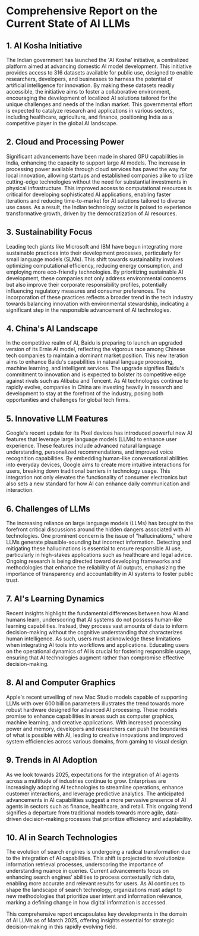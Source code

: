 # Comprehensive Report on the Current State of AI LLMs 

## 1. AI Kosha Initiative
The Indian government has launched the 'AI Kosha' initiative, a centralized platform aimed at advancing domestic AI model development. This initiative provides access to 316 datasets available for public use, designed to enable researchers, developers, and businesses to harness the potential of artificial intelligence for innovation. By making these datasets readily accessible, the initiative aims to foster a collaborative environment, encouraging the development of localized AI solutions tailored for the unique challenges and needs of the Indian market. This governmental effort is expected to catalyze research and applications in various sectors, including healthcare, agriculture, and finance, positioning India as a competitive player in the global AI landscape.

## 2. Cloud and Processing Power
Significant advancements have been made in shared GPU capabilities in India, enhancing the capacity to support large AI models. The increase in processing power available through cloud services has paved the way for local innovation, allowing startups and established companies alike to utilize cutting-edge technologies without the need for substantial investments in physical infrastructure. This improved access to computational resources is critical for developing sophisticated AI applications, enabling faster iterations and reducing time-to-market for AI solutions tailored to diverse use cases. As a result, the Indian technology sector is poised to experience transformative growth, driven by the democratization of AI resources.

## 3. Sustainability Focus
Leading tech giants like Microsoft and IBM have begun integrating more sustainable practices into their development processes, particularly for small language models (SLMs). This shift towards sustainability involves optimizing computational efficiency, reducing energy consumption, and employing more eco-friendly technologies. By prioritizing sustainable AI development, these companies not only address environmental concerns but also improve their corporate responsibility profiles, potentially influencing regulatory measures and consumer preferences. The incorporation of these practices reflects a broader trend in the tech industry towards balancing innovation with environmental stewardship, indicating a significant step in the responsible advancement of AI technologies.

## 4. China's AI Landscape
In the competitive realm of AI, Baidu is preparing to launch an upgraded version of its Ernie AI model, reflecting the vigorous race among Chinese tech companies to maintain a dominant market position. This new iteration aims to enhance Baidu's capabilities in natural language processing, machine learning, and intelligent services. The upgrade signifies Baidu's commitment to innovation and is expected to bolster its competitive edge against rivals such as Alibaba and Tencent. As AI technologies continue to rapidly evolve, companies in China are investing heavily in research and development to stay at the forefront of the industry, posing both opportunities and challenges for global tech firms.

## 5. Innovative LLM Features
Google's recent update for its Pixel devices has introduced powerful new AI features that leverage large language models (LLMs) to enhance user experience. These features include advanced natural language understanding, personalized recommendations, and improved voice recognition capabilities. By embedding human-like conversational abilities into everyday devices, Google aims to create more intuitive interactions for users, breaking down traditional barriers in technology usage. This integration not only elevates the functionality of consumer electronics but also sets a new standard for how AI can enhance daily communication and interaction.

## 6. Challenges of LLMs
The increasing reliance on large language models (LLMs) has brought to the forefront critical discussions around the hidden dangers associated with AI technologies. One prominent concern is the issue of "hallucinations," where LLMs generate plausible-sounding but incorrect information. Detecting and mitigating these hallucinations is essential to ensure responsible AI use, particularly in high-stakes applications such as healthcare and legal advice. Ongoing research is being directed toward developing frameworks and methodologies that enhance the reliability of AI outputs, emphasizing the importance of transparency and accountability in AI systems to foster public trust.

## 7. AI's Learning Dynamics
Recent insights highlight the fundamental differences between how AI and humans learn, underscoring that AI systems do not possess human-like learning capabilities. Instead, they process vast amounts of data to inform decision-making without the cognitive understanding that characterizes human intelligence. As such, users must acknowledge these limitations when integrating AI tools into workflows and applications. Educating users on the operational dynamics of AI is crucial for fostering responsible usage, ensuring that AI technologies augment rather than compromise effective decision-making.

## 8. AI and Computer Graphics
Apple's recent unveiling of new Mac Studio models capable of supporting LLMs with over 600 billion parameters illustrates the trend towards more robust hardware designed for advanced AI processing. These models promise to enhance capabilities in areas such as computer graphics, machine learning, and creative applications. With increased processing power and memory, developers and researchers can push the boundaries of what is possible with AI, leading to creative innovations and improved system efficiencies across various domains, from gaming to visual design.

## 9. Trends in AI Adoption
As we look towards 2025, expectations for the integration of AI agents across a multitude of industries continue to grow. Enterprises are increasingly adopting AI technologies to streamline operations, enhance customer interactions, and leverage predictive analytics. The anticipated advancements in AI capabilities suggest a more pervasive presence of AI agents in sectors such as finance, healthcare, and retail. This ongoing trend signifies a departure from traditional models towards more agile, data-driven decision-making processes that prioritize efficiency and adaptability.

## 10. AI in Search Technologies
The evolution of search engines is undergoing a radical transformation due to the integration of AI capabilities. This shift is projected to revolutionize information retrieval processes, underscoring the importance of understanding nuance in queries. Current advancements focus on enhancing search engines’ abilities to process contextually rich data, enabling more accurate and relevant results for users. As AI continues to shape the landscape of search technology, organizations must adapt to new methodologies that prioritize user intent and information relevance, marking a defining change in how digital information is accessed.

This comprehensive report encapsulates key developments in the domain of AI LLMs as of March 2025, offering insights essential for strategic decision-making in this rapidly evolving field.